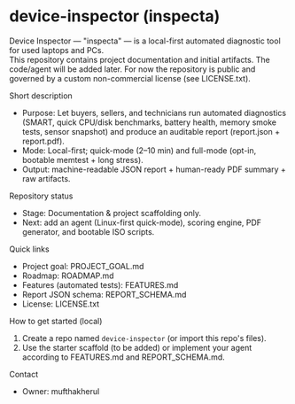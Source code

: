 # device-inspector (inspecta)

Device Inspector — "inspecta" — is a local-first automated diagnostic tool for used laptops and PCs.  
This repository contains project documentation and initial artifacts. The code/agent will be added later. For now the repository is public and governed by a custom non-commercial license (see LICENSE.txt).

Short description
- Purpose: Let buyers, sellers, and technicians run automated diagnostics (SMART, quick CPU/disk benchmarks, battery health, memory smoke tests, sensor snapshot) and produce an auditable report (report.json + report.pdf).
- Mode: Local-first; quick-mode (2–10 min) and full-mode (opt-in, bootable memtest + long stress).
- Output: machine-readable JSON report + human-ready PDF summary + raw artifacts.

Repository status
- Stage: Documentation & project scaffolding only.
- Next: add an agent (Linux-first quick-mode), scoring engine, PDF generator, and bootable ISO scripts.

Quick links
- Project goal: PROJECT_GOAL.md
- Roadmap: ROADMAP.md
- Features (automated tests): FEATURES.md
- Report JSON schema: REPORT_SCHEMA.md
- License: LICENSE.txt

How to get started (local)
1. Create a repo named `device-inspector` (or import this repo's files).
2. Use the starter scaffold (to be added) or implement your agent according to FEATURES.md and REPORT_SCHEMA.md.

Contact
- Owner: mufthakherul
